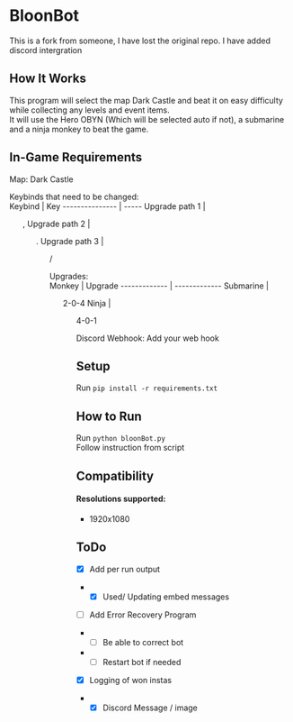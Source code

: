 # BloonBot
This is a fork from someone, I have lost the original repo. I have added discord intergration
## How It Works
This program will select the map Dark Castle and beat it on easy difficulty while collecting any levels and event items.  
It will use the Hero OBYN (Which will be selected auto if not), a submarine and a ninja monkey to beat the game.   

## In-Game Requirements
Map: Dark Castle  

Keybinds that need to be changed:  
Keybind         | Key
--------------- | -----
Upgrade path 1	| <ul>, 
Upgrade path 2	|	<ul>. 
Upgrade path 3	|	<ul>/  

Upgrades:  
Monkey        | Upgrade
------------- | -------------
Submarine     | <ul>2-0-4
Ninja         | <ul>4-0-1

Discord Webhook: Add your web hook
## Setup
Run ```pip install -r requirements.txt```
## How to Run 
Run ```python bloonBot.py```<br>
Follow instruction from script
  
## Compatibility
#### Resolutions supported:  
* 1920x1080 
## ToDo
- [x] Add per run output
- - [x] Used/ Updating embed messages
- [ ] Add Error Recovery Program
- - [ ] Be able to correct bot
- - [ ] Restart bot if needed
- [x] Logging of won instas
- - [x] Discord Message / image
